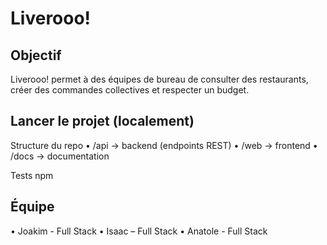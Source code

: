 # Liverooo!

## Objectif
Liverooo! permet à des équipes de bureau de consulter des restaurants, créer des commandes
collectives et respecter un budget.

## Lancer le projet (localement)

Structure du repo
• /api -> backend (endpoints REST)
• /web -> frontend
• /docs -> documentation

Tests
npm

## Équipe
• Joakim - Full Stack
• Isaac – Full Stack
• Anatole - Full Stack

